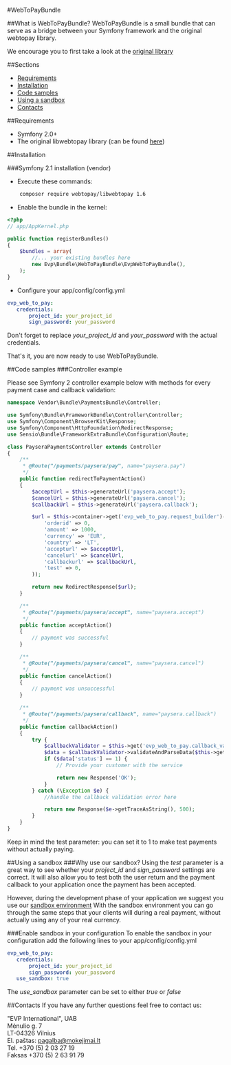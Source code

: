 #WebToPayBundle

##What is WebToPayBundle?
WebToPayBundle is a small bundle that can serve as a bridge between your Symfony framework and the original webtopay library.

We encourage you to first take a look at the [original library](https://bitbucket.org/paysera/libwebtopay)


##Sections
* [Requirements](#requirements)
* [Installation](#installation)
* [Code samples](#code-samples)
* [Using a sandbox](#using-a-sandbox)
* [Contacts](#contacts)

##Requirements
* Symfony 2.0+
* The original libwebtopay library (can be found [here](https://bitbucket.org/paysera/libwebtopay/get/default.zip))

##Installation

###Symfony 2.1 installation (vendor)

* Execute these commands:

``` bash
    composer require webtopay/libwebtopay 1.6
```

* Enable the bundle in the kernel:

``` php
<?php
// app/AppKernel.php

public function registerBundles()
{
    $bundles = array(
        //... your existing bundles here
        new Evp\Bundle\WebToPayBundle\EvpWebToPayBundle(),
    );
}
```

* Configure your app/config/config.yml

``` yml
evp_web_to_pay:    
   credentials:    
       project_id: your_project_id    
       sign_password: your_password    
```

Don't forget to replace *your_project_id* and *your_password* with the actual credentials.    

That's it, you are now ready to use WebToPayBundle.

##Code samples
###Controller example

Please see Symfony 2 controller example below with methods for every payment case and callback validation:

```php
namespace Vendor\Bundle\PaymentsBundle\Controller;

use Symfony\Bundle\FrameworkBundle\Controller\Controller;
use Symfony\Component\BrowserKit\Response;
use Symfony\Component\HttpFoundation\RedirectResponse;
use Sensio\Bundle\FrameworkExtraBundle\Configuration\Route;

class PayseraPaymentsController extends Controller
{
    /**
     * @Route("/payments/paysera/pay", name="paysera.pay")
     */
    public function redirectToPaymentAction()
    {
        $acceptUrl = $this->generateUrl('paysera.accept');
        $cancelUrl = $this->generateUrl('paysera.cancel');
        $callbackUrl = $this->generateUrl('paysera.callback');

        $url = $this->container->get('evp_web_to_pay.request_builder')->buildRequestUrlFromData(array(
            'orderid' => 0,
            'amount' => 1000,
            'currency' => 'EUR',
            'country' => 'LT',
            'accepturl' => $acceptUrl,
            'cancelurl' => $cancelUrl,
            'callbackurl' => $callbackUrl,
            'test' => 0,
        ));

        return new RedirectResponse($url);
    }

    /**
     * @Route("/payments/paysera/accept", name="paysera.accept")
     */
    public function acceptAction()
    {
        // payment was successful
    }

    /**
     * @Route("/payments/paysera/cancel", name="paysera.cancel")
     */
    public function cancelAction()
    {
        // payment was unsuccessful
    }

    /**
     * @Route("/payments/paysera/callback", name="paysera.callback")
     */
    public function callbackAction()
    {
        try {
            $callbackValidator = $this->get('evp_web_to_pay.callback_validator');
            $data = $callbackValidator->validateAndParseData($this->getRequest()->query->all());
            if ($data['status'] == 1) {
                // Provide your customer with the service

                return new Response('OK');
            }
        } catch (\Exception $e) {
            //handle the callback validation error here

            return new Response($e->getTraceAsString(), 500);
        }
    }
}
```

Keep in mind the test parameter: you can set it to 1 to make test payments without actually paying.

##Using a sandbox
###Why use our sandbox?
Using the *test* parameter is a great way to see whether your *project_id* and *sign_password* settings are correct.
It will also allow you to test both the user return and the payment callback to your application once the payment has been accepted.

However, during the development phase of your application we suggest you use our [sandbox environment](https://sandbox.paysera.com)
With the sandbox environment you can go through the same steps that your clients will during a real payment, without actually using any of your real currency.

###Enable sandbox in your configuration
To enable the sandbox in your configuration add the following lines to your app/config/config.yml
``` yml
evp_web_to_pay:
   credentials:
       project_id: your_project_id
       sign_password: your_password
   use_sandbox: true
```
The *use_sandbox* parameter can be set to either *true* or *false*

##Contacts
If you have any further questions feel free to contact us:

"EVP International", UAB    
Mėnulio g. 7    
LT-04326 Vilnius    
El. paštas: pagalba@mokejimai.lt    
Tel. +370 (5) 2 03 27 19    
Faksas +370 (5) 2 63 91 79    
